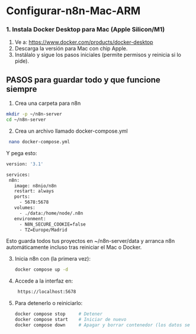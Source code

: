 # Configurar-n8n-Mac-ARM

### 1. Instala Docker Desktop para Mac (Apple Silicon/M1)
1.	Ve a: https://www.docker.com/products/docker-desktop
2.	Descarga la versión para Mac con chip Apple.
3.	Instálalo y sigue los pasos iniciales (permite permisos y reinicia si lo pide).

## PASOS para guardar todo y que funcione siempre
1. Crea una carpeta para n8n
  ```bash
  mkdir -p ~/n8n-server
  cd ~/n8n-server
  ```
2. Crea un archivo llamado docker-compose.yml
 ```bash
  nano docker-compose.yml
  ```
Y pega esto:
 ```bash
version: '3.1'

services:
  n8n:
    image: n8nio/n8n
    restart: always
    ports:
      - 5678:5678
    volumes:
      - ./data:/home/node/.n8n
    environment:
      - N8N_SECURE_COOKIE=false
      - TZ=Europe/Madrid
  ```
Esto guarda todos tus proyectos en ~/n8n-server/data y arranca n8n automáticamente incluso tras reiniciar el Mac o Docker.

3. Inicia n8n con (la primera vez):
    ```bash
    docker compose up -d
    ```
4. Accede a la interfaz en:
   ```bash
    https://localhost:5678
    ```
5. Para detenerlo o reiniciarlo:

    ```bash
    docker compose stop     # Detener
    docker compose start    # Iniciar de nuevo
    docker compose down     # Apagar y borrar contenedor (los datos se conservan)
    ```
